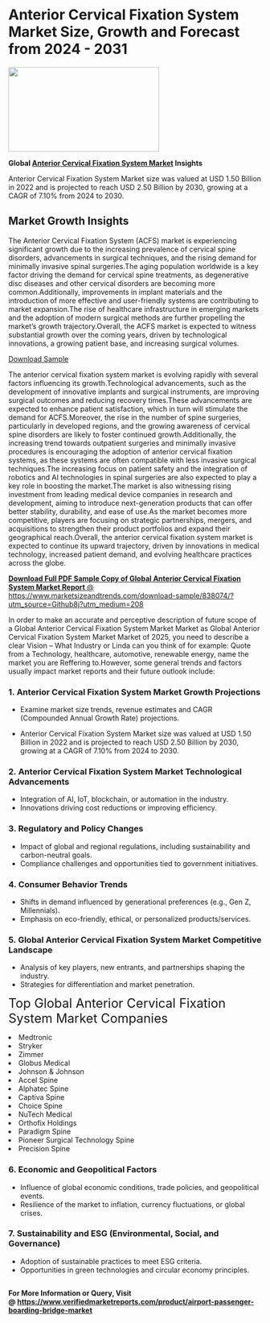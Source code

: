 <H1>Anterior Cervical Fixation System Market Size, Growth and Forecast from 2024 - 2031</H1><img class="aligncenter size-medium wp-image-584254" src="https://thirdeyenews.in/wp-content/uploads/2024/09/Global-Market-Research-300x168.jpeg" alt="" width="300" height="168" /><p><strong>Global&nbsp;<a href="https://www.marketsizeandtrends.com/download-sample/838074/?utm_source=Github8j?utm_medium=208">Anterior Cervical Fixation System Market</a> Insights</strong></p><p>Anterior Cervical Fixation System Market size was valued at USD 1.50 Billion in 2022 and is projected to reach USD 2.50 Billion by 2030, growing at a CAGR of 7.10% from 2024 to 2030.</p><p><h2>Market Growth Insights</h2> <p>The Anterior Cervical Fixation System (ACFS) market is experiencing significant growth due to the increasing prevalence of cervical spine disorders, advancements in surgical techniques, and the rising demand for minimally invasive spinal surgeries.The aging population worldwide is a key factor driving the demand for cervical spine treatments, as degenerative disc diseases and other cervical disorders are becoming more common.Additionally, improvements in implant materials and the introduction of more effective and user-friendly systems are contributing to market expansion.The rise of healthcare infrastructure in emerging markets and the adoption of modern surgical methods are further propelling the market’s growth trajectory.Overall, the ACFS market is expected to witness substantial growth over the coming years, driven by technological innovations, a growing patient base, and increasing surgical volumes.</p> <p><a href="#">Download Sample</a></p> <p>The anterior cervical fixation system market is evolving rapidly with several factors influencing its growth.Technological advancements, such as the development of innovative implants and surgical instruments, are improving surgical outcomes and reducing recovery times.These advancements are expected to enhance patient satisfaction, which in turn will stimulate the demand for ACFS.Moreover, the rise in the number of spine surgeries, particularly in developed regions, and the growing awareness of cervical spine disorders are likely to foster continued growth.Additionally, the increasing trend towards outpatient surgeries and minimally invasive procedures is encouraging the adoption of anterior cervical fixation systems, as these systems are often compatible with less invasive surgical techniques.The increasing focus on patient safety and the integration of robotics and AI technologies in spinal surgeries are also expected to play a key role in boosting the market.The market is also witnessing rising investment from leading medical device companies in research and development, aiming to introduce next-generation products that can offer better stability, durability, and ease of use.As the market becomes more competitive, players are focusing on strategic partnerships, mergers, and acquisitions to strengthen their product portfolios and expand their geographical reach.Overall, the anterior cervical fixation system market is expected to continue its upward trajectory, driven by innovations in medical technology, increased patient demand, and evolving healthcare practices across the globe.</p> <p><a href="#"></p><p><span class=""><strong>Download Full PDF Sample Copy of Global Anterior Cervical Fixation System Market Report</strong> @ <a href="https://www.marketsizeandtrends.com/download-sample/838074/?utm_source=Github8j?utm_medium=208" target="_blank">https://www.marketsizeandtrends.com/download-sample/838074/?utm_source=Github8j?utm_medium=208</a></span></p><p>In order to make an accurate and perceptive description of future scope of a Global&nbsp;Anterior Cervical Fixation System Market Market as Global&nbsp;Anterior Cervical Fixation System Market Market of 2025, you need to describe a clear Vision &ndash; What Industry or Linda can you think of for example: Quote from a Technology, healthcare, automotive, renewable energy, name the market you are Reffering to.However, some general trends and factors usually impact market reports and their future outlook include:</p><h3>1.&nbsp;<strong>Anterior Cervical Fixation System Market Growth Projections</strong></h3><ul><li>Examine market size trends, revenue estimates and CAGR (Compounded Annual Growth Rate) projections.</li><li><p>Anterior Cervical Fixation System Market size was valued at USD 1.50 Billion in 2022 and is projected to reach USD 2.50 Billion by 2030, growing at a CAGR of 7.10% from 2024 to 2030.</p></li></ul><h3>2.&nbsp;<strong>Anterior Cervical Fixation System Market Technological Advancements</strong></h3><ul><li>Integration of AI, IoT, blockchain, or automation in the industry.</li><li>Innovations driving cost reductions or improving efficiency.</li></ul><h3>3.&nbsp;<strong>Regulatory and Policy Changes</strong></h3><ul><li>Impact of global and regional regulations, including sustainability and carbon-neutral goals.</li><li>Compliance challenges and opportunities tied to government initiatives.</li></ul><h3>4.&nbsp;<strong>Consumer Behavior Trends</strong></h3><ul><li>Shifts in demand influenced by generational preferences (e.g., Gen Z, Millennials).</li><li>Emphasis on eco-friendly, ethical, or personalized products/services.</li></ul><h3>5.&nbsp;<strong>Global Anterior Cervical Fixation System Market Competitive Landscape</strong></h3><ul><li>Analysis of key players, new entrants, and partnerships shaping the industry.</li><li>Strategies for differentiation and market penetration.</li></ul><p data-pm-slice="1 1 []"><span style="color: inherit; font-family: inherit; font-size: 25px;">Top Global Anterior Cervical Fixation System Market Companies</span></p><div class="" data-test-id=""><p><li>Medtronic</li><li> Stryker</li><li> Zimmer</li><li> Globus Medical</li><li> Johnson & Johnson</li><li> Accel Spine</li><li> Alphatec Spine</li><li> Captiva Spine</li><li> Choice Spine</li><li> NuTech Medical</li><li> Orthofix Holdings</li><li> Paradigm Spine</li><li> Pioneer Surgical Technology Spine</li><li> Precision Spine</li></p></div><h3>6.&nbsp;<strong>Economic and Geopolitical Factors</strong></h3><ul><li>Influence of global economic conditions, trade policies, and geopolitical events.</li><li>Resilience of the market to inflation, currency fluctuations, or global crises.</li></ul><h3>7.&nbsp;<strong>Sustainability and ESG (Environmental, Social, and Governance)</strong></h3><ul><li>Adoption of sustainable practices to meet ESG criteria.</li><li>Opportunities in green technologies and circular economy principles.</li></ul><h2><strong style="font-size: 14px;">For More Information or Query, Visit @&nbsp;</strong><a style="background-color: #ffffff; font-size: 14px;" href="https://www.marketsizeandtrends.com/report/anterior-cervical-fixation-system-market/" target="_blank">https://www.verifiedmarketreports.com/product/airport-passenger-boarding-bridge-market</a></h2>